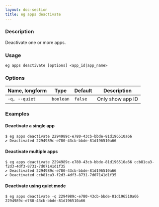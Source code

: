 ```yaml
---
layout: doc-section
title: eg apps deactivate
---
```


### Description

Deactivate one or more apps.

### Usage

```shell
eg apps deactivate [options] <app_id|app_name>
```

### Options

| Name, longform | Type      | Default | Description      |
| ---            | ---       | ---     | ---              |
| `-q, --quiet`  | `boolean` | `false` | Only show app ID |

### Examples

#### Deactivate a single app

```shell
$ eg apps deactivate 2294989c-e780-43cb-bbde-81d196510a66
✔ Deactivated 2294989c-e780-43cb-bbde-81d196510a66
```

#### Deactivate multiple apps

```shell
$ eg apps deactivate 2294989c-e780-43cb-bbde-81d196510a66 ccb81ca3-f2d3-4df3-8731-7d07141d1f35
✔ Deactivated 2294989c-e780-43cb-bbde-81d196510a66
✔ Deactivated ccb81ca3-f2d3-4df3-8731-7d07141d1f35
```

#### Deactivate using quiet mode

```shell
$ eg apps deactivate -q 2294989c-e780-43cb-bbde-81d196510a66
2294989c-e780-43cb-bbde-81d196510a66
```
